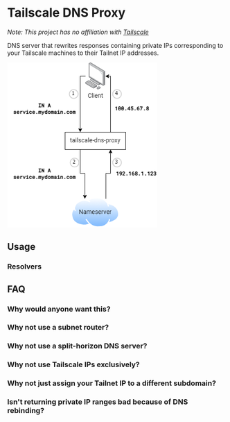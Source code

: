 # Tailscale DNS Proxy

*Note: This project has no affiliation with [Tailscale](https://www.tailscale.com/)*

DNS server that rewrites responses containing private IPs corresponding to your Tailscale machines to their Tailnet IP addresses.

![Diagram showing how tailscale-dns-proxy rewrites '192.168.1.123' to a Tailnet IP](./docs/diagram.png)

## Usage

### Resolvers

## FAQ

### Why would anyone want this?

### Why not use a subnet router?

### Why not use a split-horizon DNS server?

### Why not use Tailscale IPs exclusively?

### Why not just assign your Tailnet IP to a different subdomain?

### Isn't returning private IP ranges bad because of DNS rebinding?
